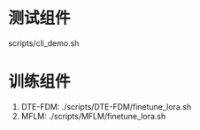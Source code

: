 # 测试组件
scripts/cli_demo.sh

# 训练组件
1. DTE-FDM: ./scripts/DTE-FDM/finetune_lora.sh
2. MFLM: ./scripts/MFLM/finetune_lora.sh

